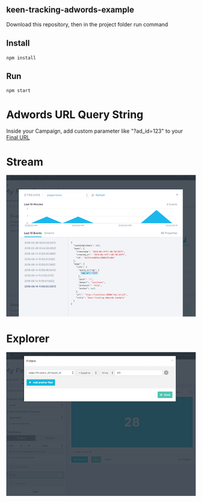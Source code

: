 ## keen-tracking-adwords-example

Download this repository, then in the project folder run command

## Install

```
npm install
```

## Run

```
npm start
```

# Adwords URL Query String

Inside your Campaign, add custom parameter like "?ad_id=123" to your [Final URL](https://support.google.com/adwords/answer/6080568)


# Stream

![alt text](https://github.com/keen/keen-tracking-adwords-example/raw/master/demo/img/screen1.png "")

# Explorer

![alt text](https://github.com/keen/keen-tracking-adwords-example/raw/master/demo/img/screen2.png "")
